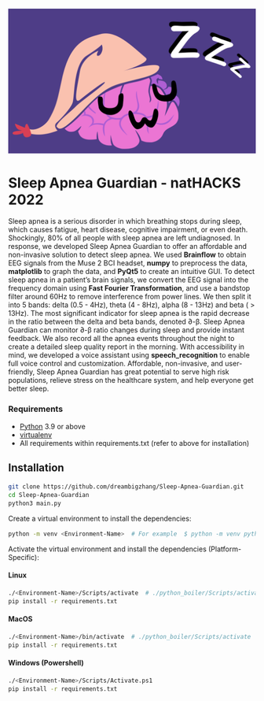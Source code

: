 ![logo](res/logo3.png)


# Sleep Apnea Guardian - natHACKS 2022
Sleep apnea is a serious disorder in which breathing stops during sleep, which causes fatigue, heart disease, cognitive impairment, or even death. Shockingly, 80% of all people with sleep apnea are left undiagnosed. In response, we developed Sleep Apnea Guardian to offer an affordable and non-invasive solution to detect sleep apnea. We used **Brainflow** to obtain EEG signals from the Muse 2 BCI headset, **numpy** to preprocess the data, **matplotlib** to graph the data, and **PyQt5** to create an intuitive GUI. To detect sleep apnea in a patient’s brain signals, we convert the EEG signal into the frequency domain using **Fast Fourier Transformation**, and use a bandstop filter around 60Hz to remove interference from power lines. We then split it into 5 bands: delta (0.5 - 4Hz), theta (4 - 8Hz), alpha (8 - 13Hz) and beta ( > 13Hz).
The most significant indicator for sleep apnea is the rapid decrease in the ratio between the delta and beta bands, denoted ∂-β. Sleep Apnea Guardian can monitor ∂-β ratio changes during sleep and provide instant feedback. We also record all the apnea events throughout the night to create a detailed sleep quality report in the morning.
With accessibility in mind, we developed a voice assistant using **speech_recognition** to enable full voice control and customization.
Affordable, non-invasive, and user-friendly, Sleep Apnea Guardian has great potential to serve high risk populations, relieve stress on the healthcare system, and help everyone get better sleep.


### Requirements
- [Python](https://www.python.org/downloads/) 3.9 or above
- [virtualenv](https://docs.python.org/3/library/venv.html)
- All requirements within requirements.txt (refer to above for installation)

## Installation
```sh
git clone https://github.com/dreambigzhang/Sleep-Apnea-Guardian.git
cd Sleep-Apnea-Guardian
python3 main.py
```



Create a virtual environment to install the dependencies:
```sh
python -m venv <Environment-Name>  # For example  $ python -m venv python_boiler
```

Activate the virtual environment and install the dependencies (Platform-Specific):
#### Linux 
```sh
./<Environment-Name>/Scripts/activate  # ./python_boiler/Scripts/activate
pip install -r requirements.txt
```
#### MacOS 
```sh
./<Environment-Name>/bin/activate  # ./python_boiler/Scripts/activate
pip install -r requirements.txt
```
#### Windows (Powershell)
```sh
./<Environment-Name>/Scripts/Activate.ps1
pip install -r requirements.txt
```
